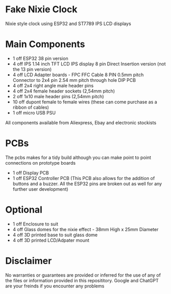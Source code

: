 # Fake Nixie Clock
Nixie style clock using ESP32 and ST7789 IPS LCD displays

# Main Components

- 1 off ESP32 38 pin version
- 4 off IPS 1.14 inch TFT LCD IPS display 8 pin Direct Insertion version (not the 13 pin version)
- 4 off LCD Adapter boards - FPC FFC Cable 8 PIN 0.5mm pitch Connector to 2x4 pin 2.54 mm pitch through hole DIP PCB
- 4 off 2x4 right angle male header pins 
- 4 off 2x4 female header sockets (2,54mm pitch)
- 2 off 1x10 male header pins (2,54mm pitch)
- 10 off dupont female to female wires (these can come purchase as a ribbon of cables)
- 1 off micro USB PSU

All components available from Aliexpress, Ebay and electronic stockists

# PCBs

The pcbs makes for a tidy build although you can make point to point connections on prototype boards
- 1 off Display PCB
- 1 off ESP32 Controller PCB (This PCB also allows for the addition of buttons and a buzzer.  All the ESP32 pins are broken out as well for any further user development)

# Optional

- 1 off Enclosure to suit
- 4 off Glass domes for the nixie effect - 38mm High x 25mm Diameter
- 4 off 3D printed base to suit glass dome
- 4 off 3D printed LCD/Adpater mount


# Disclaimer

No warranties or guarantees are provided or inferred for the use of any of the files or information provided in this reposititory.
Google and ChatGPT are your freinds if you encounter any problems
